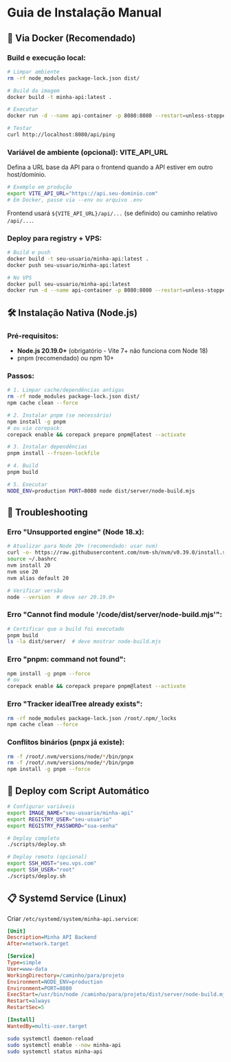 # Guia de Instalação Manual

## 🐳 Via Docker (Recomendado)

### Build e execução local:
```bash
# Limpar ambiente
rm -rf node_modules package-lock.json dist/

# Build da imagem
docker build -t minha-api:latest .

# Executar
docker run -d --name api-container -p 8080:8080 --restart=unless-stopped minha-api:latest

# Testar
curl http://localhost:8080/api/ping
```

### Variável de ambiente (opcional): VITE_API_URL
Defina a URL base da API para o frontend quando a API estiver em outro host/domínio.
```bash
# Exemplo em produção
export VITE_API_URL="https://api.seu-dominio.com"
# Em Docker, passe via --env ou arquivo .env
```
Frontend usará `${VITE_API_URL}/api/...` (se definido) ou caminho relativo `/api/...`.

### Deploy para registry + VPS:
```bash
# Build e push
docker build -t seu-usuario/minha-api:latest .
docker push seu-usuario/minha-api:latest

# No VPS
docker pull seu-usuario/minha-api:latest
docker run -d --name api-container -p 8080:8080 --restart=unless-stopped seu-usuario/minha-api:latest
```

## 🛠️ Instalação Nativa (Node.js)

### Pré-requisitos:
- **Node.js 20.19.0+** (obrigatório - Vite 7+ não funciona com Node 18)
- pnpm (recomendado) ou npm 10+

### Passos:
```bash
# 1. Limpar cache/dependências antigas
rm -rf node_modules package-lock.json dist/
npm cache clean --force

# 2. Instalar pnpm (se necessário)
npm install -g pnpm
# ou via corepack:
corepack enable && corepack prepare pnpm@latest --activate

# 3. Instalar dependências
pnpm install --frozen-lockfile

# 4. Build
pnpm build

# 5. Executar
NODE_ENV=production PORT=8080 node dist/server/node-build.mjs
```

## 🔧 Troubleshooting

### Erro "Unsupported engine" (Node 18.x):
```bash
# Atualizar para Node 20+ (recomendado: usar nvm)
curl -o- https://raw.githubusercontent.com/nvm-sh/nvm/v0.39.0/install.sh | bash
source ~/.bashrc
nvm install 20
nvm use 20
nvm alias default 20

# Verificar versão
node --version  # deve ser 20.19.0+
```

### Erro "Cannot find module '/code/dist/server/node-build.mjs'":
```bash
# Certificar que o build foi executado
pnpm build
ls -la dist/server/  # deve mostrar node-build.mjs
```

### Erro "pnpm: command not found":
```bash
npm install -g pnpm --force
# ou
corepack enable && corepack prepare pnpm@latest --activate
```

### Erro "Tracker idealTree already exists":
```bash
rm -rf node_modules package-lock.json /root/.npm/_locks
npm cache clean --force
```

### Conflitos binários (pnpx já existe):
```bash
rm -f /root/.nvm/versions/node/*/bin/pnpx
rm -f /root/.nvm/versions/node/*/bin/pnpm
npm install -g pnpm --force
```

## 🚀 Deploy com Script Automático

```bash
# Configurar variáveis
export IMAGE_NAME="seu-usuario/minha-api"
export REGISTRY_USER="seu-usuario"
export REGISTRY_PASSWORD="sua-senha"

# Deploy completo
./scripts/deploy.sh

# Deploy remoto (opcional)
export SSH_HOST="seu.vps.com"
export SSH_USER="root"
./scripts/deploy.sh
```

## 📋 Systemd Service (Linux)

Criar `/etc/systemd/system/minha-api.service`:
```ini
[Unit]
Description=Minha API Backend
After=network.target

[Service]
Type=simple
User=www-data
WorkingDirectory=/caminho/para/projeto
Environment=NODE_ENV=production
Environment=PORT=8080
ExecStart=/usr/bin/node /caminho/para/projeto/dist/server/node-build.mjs
Restart=always
RestartSec=5

[Install]
WantedBy=multi-user.target
```

```bash
sudo systemctl daemon-reload
sudo systemctl enable --now minha-api
sudo systemctl status minha-api
```

